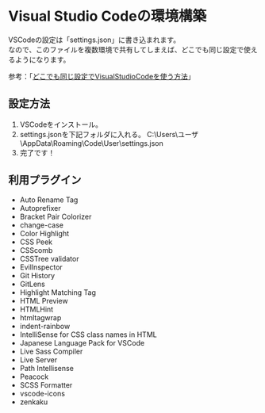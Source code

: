 # Visual Studio Codeの環境構築

VSCodeの設定は「settings.json」に書き込まれます。  
なので、このファイルを複数環境で共有してしまえば、どこでも同じ設定で使えるようになります。

参考：「[どこでも同じ設定でVisualStudioCodeを使う方法](https://qiita.com/canpok1/items/a7c4c96e3c1c2a1cc532)」

## 設定方法

1. VSCodeをインストール。
2. settings.jsonを下記フォルダに入れる。
C:\Users\ユーザ\AppData\Roaming\Code\User\settings.json
3. 完了です！

## 利用プラグイン
- Auto Rename Tag
- Autoprefixer
- Bracket Pair Colorizer
- change-case
- Color Highlight
- CSS Peek
- CSScomb
- CSSTree validator
- EvilInspector
- Git History
- GitLens
- Highlight Matching Tag
- HTML Preview
- HTMLHint
- htmltagwrap
- indent-rainbow
- IntelliSense for CSS class names in HTML
- Japanese Language Pack for VSCode
- Live Sass Compiler
- Live Server
- Path Intellisense
- Peacock
- SCSS Formatter
- vscode-icons
- zenkaku
